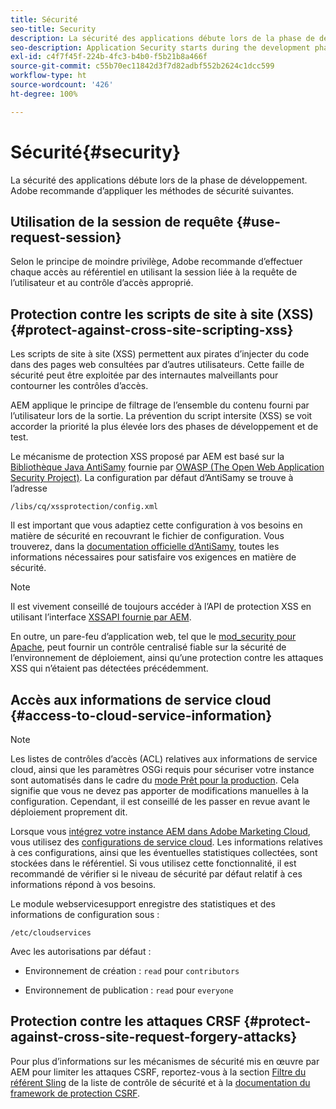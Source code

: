 ```yaml
---
title: Sécurité
seo-title: Security
description: La sécurité des applications débute lors de la phase de développement.
seo-description: Application Security starts during the development phase
exl-id: c4f7f45f-224b-4fc3-b4b0-f5b21b8a466f
source-git-commit: c55b70ec11842d3f7d82adbf552b2624c1dcc599
workflow-type: ht
source-wordcount: '426'
ht-degree: 100%

---
```


# Sécurité{#security}

La sécurité des applications débute lors de la phase de développement. Adobe recommande d’appliquer les méthodes de sécurité suivantes.

## Utilisation de la session de requête {#use-request-session}

Selon le principe de moindre privilège, Adobe recommande d’effectuer chaque accès au référentiel en utilisant la session liée à la requête de l’utilisateur et au contrôle d’accès approprié.

## Protection contre les scripts de site à site (XSS) {#protect-against-cross-site-scripting-xss}

Les scripts de site à site (XSS) permettent aux pirates d’injecter du code dans des pages web consultées par d’autres utilisateurs. Cette faille de sécurité peut être exploitée par des internautes malveillants pour contourner les contrôles d’accès.

AEM applique le principe de filtrage de l’ensemble du contenu fourni par l’utilisateur lors de la sortie. La prévention du script intersite (XSS) se voit accorder la priorité la plus élevée lors des phases de développement et de test.

Le mécanisme de protection XSS proposé par AEM est basé sur la [Bibliothèque Java AntiSamy](https://www.owasp.org/index.php/Category:OWASP_AntiSamy_Project) fournie par [OWASP (The Open Web Application Security Project)](https://www.owasp.org/). La configuration par défaut d’AntiSamy se trouve à l’adresse

`/libs/cq/xssprotection/config.xml`

Il est important que vous adaptiez cette configuration à vos besoins en matière de sécurité en recouvrant le fichier de configuration. Vous trouverez, dans la [documentation officielle d’AntiSamy](https://www.owasp.org/index.php/Category:OWASP_AntiSamy_Project), toutes les informations nécessaires pour satisfaire vos exigences en matière de sécurité.

>[!NOTE]
>
>Il est vivement conseillé de toujours accéder à l’API de protection XSS en utilisant l’interface [XSSAPI fournie par AEM](https://helpx.adobe.com/experience-manager/6-5/sites/developing/using/reference-materials/javadoc/com/adobe/granite/xss/XSSAPI.html).

En outre, un pare-feu d’application web, tel que le [mod_security pour Apache](https://www.modsecurity.org), peut fournir un contrôle centralisé fiable sur la sécurité de l’environnement de déploiement, ainsi qu’une protection contre les attaques XSS qui n’étaient pas détectées précédemment.

## Accès aux informations de service cloud {#access-to-cloud-service-information}

>[!NOTE]
>
>Les listes de contrôles d’accès (ACL) relatives aux informations de service cloud, ainsi que les paramètres OSGi requis pour sécuriser votre instance sont automatisés dans le cadre du [mode Prêt pour la production](/help/sites-administering/production-ready.md). Cela signifie que vous ne devez pas apporter de modifications manuelles à la configuration. Cependant, il est conseillé de les passer en revue avant le déploiement proprement dit.

Lorsque vous [intégrez votre instance AEM dans Adobe Marketing Cloud](/help/sites-administering/marketing-cloud.md), vous utilisez des [configurations de service cloud](/help/sites-developing/extending-cloud-config.md). Les informations relatives à ces configurations, ainsi que les éventuelles statistiques collectées, sont stockées dans le référentiel. Si vous utilisez cette fonctionnalité, il est recommandé de vérifier si le niveau de sécurité par défaut relatif à ces informations répond à vos besoins.

Le module webservicesupport enregistre des statistiques et des informations de configuration sous :

`/etc/cloudservices`

Avec les autorisations par défaut :

* Environnement de création : `read` pour `contributors`

* Environnement de publication : `read` pour `everyone`

## Protection contre les attaques CRSF {#protect-against-cross-site-request-forgery-attacks}

Pour plus d’informations sur les mécanismes de sécurité mis en œuvre par AEM pour limiter les attaques CSRF, reportez-vous à la section [Filtre du référent Sling](/help/sites-administering/security-checklist.md#protect-against-cross-site-request-forgery) de la liste de contrôle de sécurité et à la [documentation du framework de protection CSRF](/help/sites-developing/csrf-protection.md).

